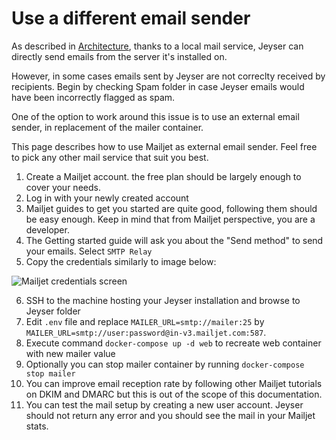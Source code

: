 # Use a different email sender

As described in [Architecture](docker-architecture), thanks to a local mail service, Jeyser can directly send emails from the server it's installed on.

However, in some cases emails sent by Jeyser are not correclty received by recipients.
Begin by checking Spam folder in case Jeyser emails would have been incorrectly flagged as spam. 

One of the option to work around this issue is to use an external email sender, in replacement of the mailer container.

This page describes how to use Mailjet as external email sender. Feel free to pick any other mail service that suit you best.

1. Create a Mailjet account. the free plan should be largely enough to cover your needs.
2. Log in with your newly created account
3. Mailjet guides to get you started are quite good, following them should be easy enough.
   Keep in mind that from Mailjet perspective, you are a developer.
4. The Getting started guide will ask you about the "Send method" to send your emails. Select `SMTP Relay`
5. Copy the credentials similarly to image below:

<img src="images/mailjet_credentials.png" alt="Mailjet credentials screen" />

6. SSH to the machine hosting your Jeyser installation and browse to Jeyser folder
7. Edit `.env` file and replace `MAILER_URL=smtp://mailer:25` by `MAILER_URL=smtp://user:password@in-v3.mailjet.com:587`.
8. Execute command `docker-compose up -d web` to recreate web container with new mailer value
9. Optionally you can stop mailer container by running `docker-compose stop mailer`
10. You can improve email reception rate by following other Mailjet tutorials on DKIM and DMARC but this is out of the scope of this documentation.
11. You can test the mail setup by creating a new user account. Jeyser should not return any error and you should see the mail in your Mailjet stats.
